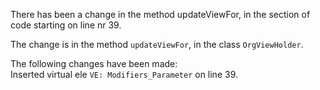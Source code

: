 There has been a change in the method updateViewFor, in the section of code starting on line nr 39.
  
The change is in the method ```updateViewFor```, in the class ```OrgViewHolder```.
  
The following changes have been made:  
Inserted virtual ele ```VE: Modifiers_Parameter``` on line 39.  
